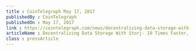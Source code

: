 ```yaml
---
title : CoinTelegraph May 17, 2017
publishedBy : CoinTelegraph
publishedOn : May 17, 2017
link : https://cointelegraph.com/news/decentralizing-data-storage-with-storj-10-times-faster-50-percent-cheaper
articleName : Decentralizing Data Storage With Storj- 10 Times Faster, 50 Percent Cheaper
class : pressArticle
---
```

